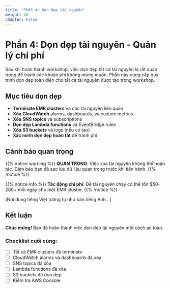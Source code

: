 ```yaml
---
title: "Phần 4: Dọn dẹp tài nguyên"
weight: 40
chapter: False
---
```


# Phần 4: Dọn dẹp tài nguyên - Quản lý chi phí

Sau khi hoàn thành workshop, việc dọn dẹp tất cả tài nguyên là rất quan trọng để tránh các khoản phí không mong muốn. Phần này cung cấp quy trình dọn dẹp toàn diện cho tất cả tài nguyên được tạo trong workshop.

##  Mục tiêu dọn dẹp

- **Terminate EMR clusters** và các tài nguyên liên quan
- **Xóa CloudWatch** alarms, dashboards, và custom metrics
- **Xóa SNS topics** và subscriptions
- **Dọn dẹp Lambda functions** và EventBridge rules
- **Xóa S3 buckets** và logs (nếu có tạo)
- **Xác minh dọn dẹp hoàn tất** để tránh phí

##  Cảnh báo quan trọng

{{% notice warning %}}
**QUAN TRỌNG**: Việc xóa tài nguyên không thể hoàn tác. Đảm bảo bạn đã sao lưu dữ liệu quan trọng trước khi tiến hành.
{{% /notice %}}

{{% notice info %}}
**Tác động chi phí**: Để tài nguyên chạy có thể tốn $50-200+ mỗi ngày cho một EMR cluster.
{{% /notice %}}

[Nội dung tiếng Việt tương tự như bản tiếng Anh...]

##  Kết luận

**Chúc mừng!** Bạn đã hoàn thành việc dọn dẹp tài nguyên một cách an toàn.

###  Checklist cuối cùng:
- [ ] Tất cả EMR clusters đã terminate
- [ ] CloudWatch alarms và dashboards đã xóa
- [ ] SNS topics đã xóa
- [ ] Lambda functions đã xóa
- [ ] S3 buckets đã dọn dẹp
- [ ] Kiểm tra AWS Console

